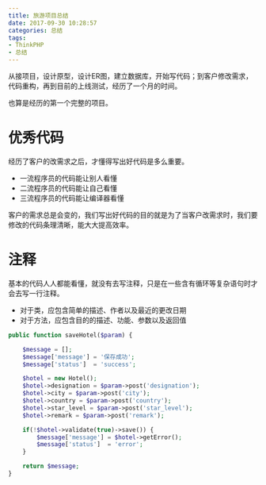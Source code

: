 ```yaml
---
title: 旅游项目总结
date: 2017-09-30 10:28:57
categories: 总结
tags:
- ThinkPHP
- 总结
---
```

从接项目，设计原型，设计ER图，建立数据库，开始写代码；到客户修改需求，代码重构，再到目前的上线测试，经历了一个月的时间。

也算是经历的第一个完整的项目。

<!-- more -->

# 优秀代码

经历了客户的改需求之后，才懂得写出好代码是多么重要。

- 一流程序员的代码能让别人看懂
- 二流程序员的代码能让自己看懂
- 三流程序员的代码能让编译器看懂

客户的需求总是会变的，我们写出好代码的目的就是为了当客户改需求时，我们要修改的代码条理清晰，能大大提高效率。

# 注释

基本的代码人人都能看懂，就没有去写注释，只是在一些含有循环等复杂语句时才会去写一行注释。

- 对于类，应包含简单的描述、作者以及最近的更改日期
- 对于方法，应包含目的的描述、功能、参数以及返回值

```php
public function saveHotel($param) {

    $message = [];
    $message['message'] = '保存成功';
    $message['status']  = 'success';

    $hotel = new Hotel();
    $hotel->designation = $param->post('designation');
    $hotel->city = $param->post('city');
    $hotel->country = $param->post('country');
    $hotel->star_level = $param->post('star_level');
    $hotel->remark = $param->post('remark');

    if(!$hotel->validate(true)->save()) {
        $message['message'] = $hotel->getError();
        $message['status']  = 'error';
    }

    return $message;
}
```
